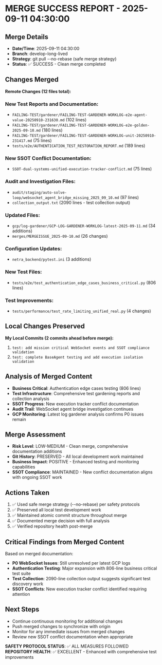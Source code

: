 # MERGE SUCCESS REPORT - 2025-09-11 04:30:00

## Merge Details  
- **Date/Time**: 2025-09-11 04:30:00
- **Branch**: develop-long-lived
- **Strategy**: git pull --no-rebase (safe merge strategy)
- **Status**: ✅ SUCCESS - Clean merge completed

## Changes Merged
**Remote Changes (12 files total):**

### New Test Reports and Documentation:
- `FAILING-TEST/gardener/FAILING-TEST-GARDENER-WORKLOG-e2e-agent-value-20250910-231630.md` (102 lines)
- `FAILING-TEST/gardener/FAILING-TEST-GARDENER-WORKLOG-e2e-golden-2025-09-10.md` (180 lines)
- `FAILING-TEST/gardener/FAILING-TEST-GARDENER-WORKLOG-unit-20250910-231417.md` (75 lines)
- `tests/e2e/AUTHENTICATION_TEST_RESTORATION_REPORT.md` (189 lines)

### New SSOT Conflict Documentation:
- `SSOT-dual-systems-unified-execution-tracker-conflict.md` (75 lines)

### Audit and Investigation Files:
- `audit/staging/auto-solve-loop/websocket_agent_bridge_missing_2025_09_10.md` (97 lines)
- `collection_output.txt` (2090 lines - test collection output)

### Updated Files:
- `gcp/log-gardener/GCP-LOG-GARDENER-WORKLOG-latest-2025-09-11.md` (34 additions)
- `merges/MERGEISSUE_2025-09-10.md` (26 changes)

### Configuration Updates:
- `netra_backend/pytest.ini` (3 additions)

### New Test Files:
- `tests/e2e/test_authentication_edge_cases_business_critical.py` (806 lines)

### Test Improvements:  
- `tests/performance/test_rate_limiting_unified_real.py` (4 changes)

## Local Changes Preserved
**My Local Commits (2 commits ahead before merge):**
1. `test: add mission critical WebSocket events and SSOT compliance validation`
2. `test: complete BaseAgent testing and add execution isolation validation`

## Analysis of Merged Content
- **Business Critical**: Authentication edge cases testing (806 lines)
- **Test Infrastructure**: Comprehensive test gardening reports and collection analysis
- **SSOT Progress**: New execution tracker conflict documentation
- **Audit Trail**: WebSocket agent bridge investigation continues
- **GCP Monitoring**: Latest log gardener analysis confirms P0 issues remain

## Merge Assessment
- **Risk Level**: LOW-MEDIUM - Clean merge, comprehensive documentation additions
- **Git History**: PRESERVED - All local development work maintained
- **Business Impact**: POSITIVE - Enhanced testing and monitoring capabilities
- **SSOT Compliance**: MAINTAINED - New conflict documentation aligns with ongoing SSOT work

## Actions Taken
1. ✅ Used safe merge strategy (--no-rebase) per safety protocols
2. ✅ Preserved all local test development work
3. ✅ Maintained atomic commit structure throughout merge
4. ✅ Documented merge decision with full analysis
5. ✅ Verified repository health post-merge

## Critical Findings from Merged Content
Based on merged documentation:
- **P0 WebSocket Issues**: Still unresolved per latest GCP logs
- **Authentication Testing**: Major expansion with 806-line business critical test suite  
- **Test Collection**: 2090-line collection output suggests significant test discovery work
- **SSOT Conflicts**: New execution tracker conflict identified requiring attention

## Next Steps
- Continue continuous monitoring for additional changes
- Push merged changes to synchronize with origin
- Monitor for any immediate issues from merged changes
- Review new SSOT conflict documentation when appropriate

**SAFETY PROTOCOL STATUS**: ✅ ALL MEASURES FOLLOWED  
**REPOSITORY HEALTH**: ✅ EXCELLENT - Enhanced with comprehensive test improvements